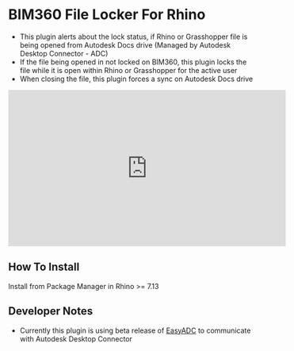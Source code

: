 # BIM360 File Locker For Rhino

- This plugin alerts about the lock status, if Rhino or Grasshopper file is being opened from Autodesk Docs drive (Managed by Autodesk Desktop Connector - ADC)
- If the file being opened in not locked on BIM360, this plugin locks the file while it is open within Rhino or Grasshopper for the active user
- When closing the file, this plugin forces a sync on Autodesk Docs drive


<iframe width="560" height="315" src="https://www.youtube.com/embed/son3aC8kJ2c" title="YouTube video player" frameborder="0" allow="accelerometer; autoplay; clipboard-write; encrypted-media; gyroscope; picture-in-picture" allowfullscreen></iframe>

## How To Install

Install from Package Manager in Rhino >= 7.13

## Developer Notes

- Currently this plugin is using beta release of [EasyADC](https://www.nuget.org/packages/EasyADC/) to communicate with Autodesk Desktop Connector